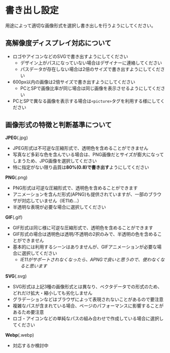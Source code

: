 
# 書き出し設定

用途によって適切な画像形式を選択し書き出しを行うようにしてください。

## 高解像度ディスプレイ対応について

* ロゴやアイコンなどのSVGで書き出すようにしてください
  * デザイン上がパスになっていない場合はデザイナーに連絡してください
  * パスデータが存在しない場合は2倍のサイズで書き出すようにしてください
* 600px以内の画像は2倍サイズで書き出すようにしてください
  * PCとSPで画像比率が同じ場合は同じ画像を表示させるようにしてください
* PCとSPで異なる画像を表示する場合は`<picture>`タグを利用する様にしてください

## 画像形式の特徴と判断基準について

**JPEG**(.jpg)

* JPEG形式は不可逆な圧縮形式で、透明色を含めることができません
* 写真など多彩な色を含んでいる場合は、PNG画像だとサイズが膨大になってしまうため、JPG画像を選択してください
* 特に指定がない限り品質は**80%(0.8)で書き出す**ようにしてください

**PNG**(.png)

* PNG形式は可逆な圧縮形式で、透明色を含めることができます
* アニメーションを含んだ形式(APNG)も提供されていますが、一部のブラウザが対応していません（IE11め…）
* 半透明な表現が必要な場合に選択してください

**GIF**(.gif)

* GIF形式は同じ様に可逆な圧縮形式で、透明色を含めることができます
* GIF形式の場合は透明色は透明/不透明の2択のみで、半透明の色を含めることができません
* 基本的には利用するシーンはありませんが、GIFアニメーションが必要な場合に選択してください
  * *IE11がサポートされなくなったら、APNGで良いと思うので、使わなくなると思います*

**SVG**(.svg)

* SVG形式は上記3種の画像形式とは異なり、ベクタデータでの形式のため、どれだけ拡大・縮小しても劣化しません
* グラデーションなどはブラウザによって表現されないことがあるので要注意
* 複雑なパスが含まれている場合、ページのパフォーマンスに影響することがあるため要注意
* ロゴ・アイコンなどの単純なパスの組み合わせで作成している場合に選択してください

**Webp**(.webp)

* 対応するか検討中